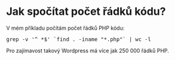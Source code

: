 <!--
title : Jak spočítat počet řádků kódu?
author : Roman Ožana <ozana@omdesign.cz>
date : 7.1.2012 06:51:30
tags : bash, PHP, Počet řádků
-->

# Jak spočítat počet řádků kódu?

V mém příkladu počítám počet řádků PHP kódu:

<pre>grep -v '^ *$' `find . -iname "*.php"` | wc -l</pre>

Pro zajímavost takový Wordpress má více jak 250 000 řádků PHP.